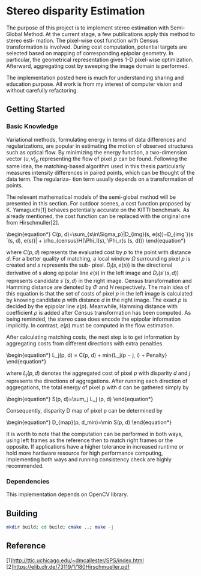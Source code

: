 
# Stereo disparity Estimation
The purpose of this project is to implement stereo estimation with
Semi-Global Method. At the current stage, a few publications apply this method to stereo esti-
mation. The pixel-wise cost function with Census transformation
is involved. During cost computation, potential targets are selected based
on mapping of corresponding epipolar geometry. In particular, the geometrical representation
gives 1-D pixel-wise optimization. Afterward, aggregating cost by sweeping
the image domain is performed. 

The implementation posted here is much for understanding sharing and education purpose. 
All work is from my interest of computer vision and without carefully refactoring.

## Getting Started

### Basic Knowledge
Variational methods, formulating energy in terms of data differences and regularizations, are
popular in estimating the motion of observed structures such as optical flow. By minimizing the
energy function, a two-dimension vector $(u,v)_p$ representing the flow of pixel $p$ can be found.
Following the same idea, the matching-based algorithm used in this thesis particularly measures
intensity differences in paired points, which can be thought of the data term. The regulariza-
tion term usually depends on a transformation of points.

The relevant mathematical models of the semi-global method will be presented in this section.
For outdoor scenes, a cost function proposed by K. Yamaguchi[1] behaves potentially accurate
on the KITTI benchmark. As already mentioned, the cost function can be replaced with the
original one from Hirschmuller[2].

\begin{equation*}
C(p, d)=\sum_{s\in\Sigma_p}|D_{img}(s, e(s))−D_{img´}(s´(s, d), e(s))| + \rho_{census}H(\Phi_l(s), \Phi_r(s (s, d)))
\end{equation*}

where $C(p, d)$ represents the evaluated cost by $p$ to the point with distance $d$. For a better
quality of matching, a local window $Ω$ surrounding pixel $p$ is created and $s$ represents the sub-
pixel. $D_l(s, e(s))$ is the directional derivative of s along epipolar line $e(s)$ in the left image
and $D_r(s{´}(s, d))$ represents candidate $s{´}(s, d)$ in the right image. Census transformation and
Hamming distance are denoted by $\Phi$ and $H$ respectively. The main idea of this equation is that the set of costs of pixel $p$ in the left image is calculated by knowing candidate $p$ with distance $d$ in the right image. The exact $p$ is decided by the epipolar line $e(p)$. Meanwhile, Hamming distance with coefficient $ρ$ is added after Census transformation has been computed. As being reminded, the stereo case does encode the epipolar information implicitly. In contrast, $e(p)$ must be computed in the flow estimation.

After calculating matching costs, the next step is to get information by aggregating costs from
different directions with extra penalties.

\begin{equation*}
L_j(p, d) = C(p, d) + min\{L_j(p − j, i) + Penalty\}
\end{equation*}

where $L_j(p, d)$ denotes the aggregated cost of pixel $p$ with disparity $d$ and $j$ represents the
directions of aggregations.
After running each direction of aggregations, the total energy of pixel p with d can be gathered
simply by

\begin{equation*}
S(p, d)=\sum_j L_j (p, d)
\end{equation*}

Consequently, disparity D map of pixel p can be determined by

\begin{equation*}
D_{map}(p, d_min)=\min S(p, d)
\end{equation*}

It is worth to note that the computation can be performed in both ways, using left frames as the reference
then to match right frames or the opposite. If applications have a higher tolerance in increased
runtime or hold more hardware resource for high performance computing, implementing both
ways and running consistency check are highly recommended. 


### Dependencies
This implementation depends on OpenCV library.

## Building
```sh
mkdir build; cd build; cmake ..; make -j
```

## Reference
[1]http://ttic.uchicago.edu/~dmcallester/SPS/index.html
[2]https://elib.dlr.de/73119/1/180Hirschmueller.pdf
